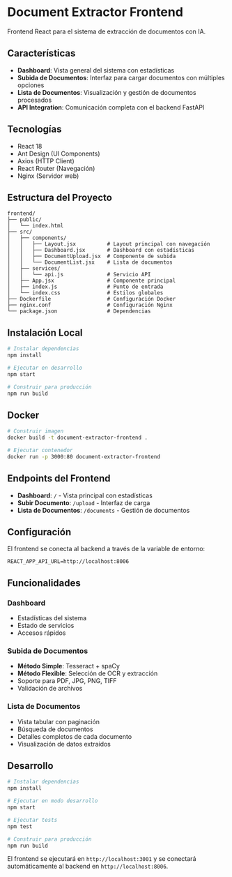 # Document Extractor Frontend

Frontend React para el sistema de extracción de documentos con IA.

## Características

- **Dashboard**: Vista general del sistema con estadísticas
- **Subida de Documentos**: Interfaz para cargar documentos con múltiples opciones
- **Lista de Documentos**: Visualización y gestión de documentos procesados
- **API Integration**: Comunicación completa con el backend FastAPI

## Tecnologías

- React 18
- Ant Design (UI Components)
- Axios (HTTP Client)
- React Router (Navegación)
- Nginx (Servidor web)

## Estructura del Proyecto

```
frontend/
├── public/
│   └── index.html
├── src/
│   ├── components/
│   │   ├── Layout.jsx          # Layout principal con navegación
│   │   ├── Dashboard.jsx       # Dashboard con estadísticas
│   │   ├── DocumentUpload.jsx  # Componente de subida
│   │   └── DocumentList.jsx    # Lista de documentos
│   ├── services/
│   │   └── api.js              # Servicio API
│   ├── App.jsx                 # Componente principal
│   ├── index.js                # Punto de entrada
│   └── index.css               # Estilos globales
├── Dockerfile                  # Configuración Docker
├── nginx.conf                  # Configuración Nginx
└── package.json                # Dependencias
```

## Instalación Local

```bash
# Instalar dependencias
npm install

# Ejecutar en desarrollo
npm start

# Construir para producción
npm run build
```

## Docker

```bash
# Construir imagen
docker build -t document-extractor-frontend .

# Ejecutar contenedor
docker run -p 3000:80 document-extractor-frontend
```

## Endpoints del Frontend

- **Dashboard**: `/` - Vista principal con estadísticas
- **Subir Documento**: `/upload` - Interfaz de carga
- **Lista de Documentos**: `/documents` - Gestión de documentos

## Configuración

El frontend se conecta al backend a través de la variable de entorno:

```env
REACT_APP_API_URL=http://localhost:8006
```

## Funcionalidades

### Dashboard
- Estadísticas del sistema
- Estado de servicios
- Accesos rápidos

### Subida de Documentos
- **Método Simple**: Tesseract + spaCy
- **Método Flexible**: Selección de OCR y extracción
- Soporte para PDF, JPG, PNG, TIFF
- Validación de archivos

### Lista de Documentos
- Vista tabular con paginación
- Búsqueda de documentos
- Detalles completos de cada documento
- Visualización de datos extraídos

## Desarrollo

```bash
# Instalar dependencias
npm install

# Ejecutar en modo desarrollo
npm start

# Ejecutar tests
npm test

# Construir para producción
npm run build
```

El frontend se ejecutará en `http://localhost:3001` y se conectará automáticamente al backend en `http://localhost:8006`.
